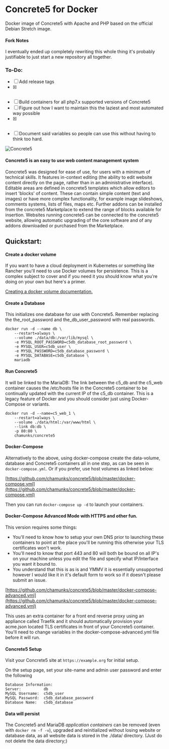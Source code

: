 # Concrete5 for Docker

Docker image of Concrete5 with Apache and PHP based on the official Debian Stretch image.

#### Fork Notes
I eventually ended up completely rewriting this whole thing it's probably justifiable to just start a new repository all together.

### To-Do:
 * [ ] Add release tags
 * [x] ~~~Add to Docker Hub~~~
 * [ ] Build containers for all php7.x supported versions of Concrete5
 * [ ] Figure out how I want to maintain this the laziest and most automated way possible
 * [x] ~~~Add environment variables for installing this without the wizard on deploy~~~
 * [ ] Document said variables so people can use this without having to think too hard.

![Concrete5](https://www.concrete5.org/themes/version_4/images/logo.png "Concrete5 logo")
#### Concrete5 is an easy to use web content management system

Concrete5 was designed for ease of use, for users with a minimum of technical skills. It features in-context editing (the ability to edit website content directly on the page, rather than in an administrative interface). Editable areas are defined in concrete5 templates which allow editors to insert 'blocks' of content. These can contain simple content (text and images) or have more complex functionality, for example image slideshows, comments systems, lists of files, maps etc. Further addons can be installed from the concrete5 Marketplace to extend the range of blocks available for insertion. Websites running concrete5 can be connected to the concrete5 website, allowing automatic upgrading of the core software and of any addons downloaded or purchased from the Marketplace.

## Quickstart:

#### Create a docker volume

If you want to have a cloud deployment in Kubernetes or something like Rancher you'll need to use Docker volumes for persistence.  This is a complex subject to cover and if you need it you should know what you're doing on your own but here's a primer.

[Creating a docker volume documentation.](https://docs.docker.com/engine/reference/commandline/volume_create/#extended-description)

#### Create a Database
This initializes one database for use with Concrete5. Remember replacing the the_root_password and the_db_user_password with real passwords.
```
docker run -d --name db \
    --restart=always \
    --volume ./data/db:/var/lib/mysql \
    -e MYSQL_ROOT_PASSWORD=c5db_database_root_password \
    -e MYSQL_USER=c5db_user \
    -e MYSQL_PASSWORD=c5db_database_password \
    -e MYSQL_DATABASE=c5db_database \
    mariadb
```

#### Run Concrete5
It  will be linked to the MariaDB: The link between the c5_db and the c5_web container causes the /etc/hosts file in the Concrete5 container to be continually updated with the current IP of the c5_db container.  This is a legacy feature of Docker and you should consider just using Docker-Compose or variants.

```
docker run -d --name=c5_web_1 \
    --restart=always \
    --volume ./data/html:/var/www/html \
    --link db:db \
    -p 80:80 \
    chamunks/concrete5
```

#### Docker-Compose
Alternatively to the above, using docker-compose create the data-volume, database and Concrete5 containers all in one step, as can be seen in `docker-compose.yml`. Or if you prefer, use host volumes as linked below:

[https://github.com/chamunks/concrete5/blob/master/docker-compose.yml](https://github.com/chamunks/concrete5/blob/master/docker-compose.yml)

Then you can run `docker-compose up -d` to launch your containers.

#### Docker-Compose Advanced Mode with HTTPS and other fun.

This version requires some things:

 - You'll need to know how to setup your own DNS prior to launching these containers to point at the place you'll be running this otherwise your TLS certificates won't work.
 - You'll need to know that port 443 and 80 will both be bound on all IP's on your machine unless you edit the file and specify what IP/Interface you want it bound to.
 - You understand that this is as is and YMMV it is essentially unsupported however I would like it in it's default form to work so if it doesn't please submit an issue.

[https://github.com/chamunks/concrete5/blob/master/docker-compose-advanced.yml](https://github.com/chamunks/concrete5/blob/master/docker-compose-advanced.yml)

This uses an extra container for a front end reverse proxy using an appliance called Traefik and it should automatically provision your acme.json located TLS certificates in front of your Concrete5 container.  You'll need to change variables in the docker-compose-advanced.yml file before it will run.

#### Concrete5 Setup
Visit your Concrete5 site at `https://example.org` for initial setup.

On the setup page, set your site-name and admin user password and enter the following

    Database Information:
    Server:          db
    MySQL Username:  c5db_user
    MySQL Password:  c5db_database_password
    Database Name:   c5db_database

#### Data will persist
The Concrete5 and MariaDB *application containers* can be removed (even with `docker rm -f -v`), upgraded and reinitialized without losing website or database data, as all website data is stored in the ./data/ directory. (Just do not delete the data directory;)
